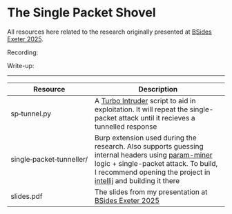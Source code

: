 # The Single Packet Shovel

All resources here related to the research originally presented at [BSides Exeter 2025](https://bsidesexeter.co.uk/). 

Recording: 

Write-up: 

---

|Resource|Description|
|-|-|
|sp&#x2011;tunnel.py|A [Turbo Intruder](https://github.com/PortSwigger/turbo-intruder) script to aid in exploitation. It will repeat the single-packet attack until it recieves a tunnelled response| 
|single&#x2011;packet&#x2011;tunneller/|Burp extension used during the research. Also supports guessing internal headers using [param-miner](https://github.com/PortSwigger/param-miner) logic + single-packet attack. To build, I recommend opening the project in [intellij](https://www.jetbrains.com/idea/) and building it there|
|slides.pdf|The slides from my presentation at [BSides Exeter 2025](https://bsidesexeter.co.uk/)|


